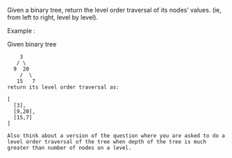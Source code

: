 Given a binary tree, return the level order traversal of its nodes’ values. (ie, from left to right, level by level).

Example :

Given binary tree
```
    3
   / \
  9  20
    /  \
   15   7
return its level order traversal as:

[
  [3],
  [9,20],
  [15,7]
]

Also think about a version of the question where you are asked to do a level order traversal of the tree when depth of the tree is much greater than number of nodes on a level.
